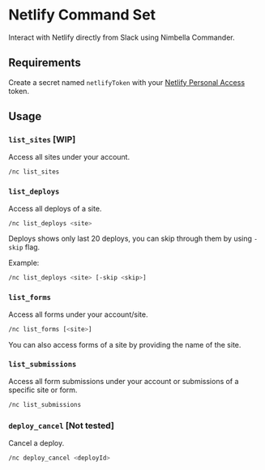 # Netlify Command Set

Interact with Netlify directly from Slack using Nimbella Commander.

## Requirements

Create a secret named `netlifyToken` with your [Netlify Personal Access](https://app.netlify.com/user/applications/personal) token.

## Usage

### `list_sites` [WIP]

Access all sites under your account.

```sh
/nc list_sites
```

### `list_deploys`

Access all deploys of a site.

```sh
/nc list_deploys <site>
```

Deploys shows only last 20 deploys, you can skip through them by using `-skip` flag.

Example:

```sh
/nc list_deploys <site> [-skip <skip>]
```

### `list_forms`

Access all forms under your account/site.

```sh
/nc list_forms [<site>]
```

You can also access forms of a site by providing the name of the site.

### `list_submissions`

Access all form submissions under your account or submissions of a specific site or form.

```sh
/nc list_submissions
```

### `deploy_cancel` [Not tested]

Cancel a deploy.

```sh
/nc deploy_cancel <deployId>
```

